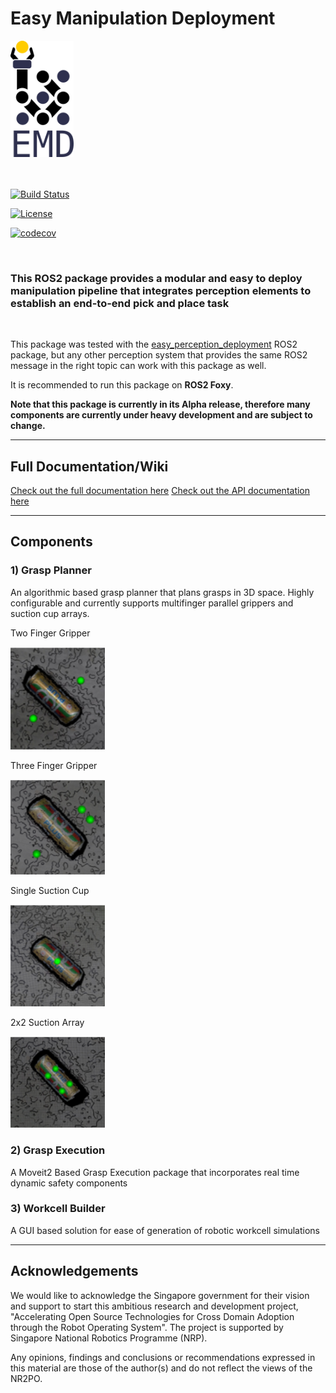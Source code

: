 # Easy Manipulation Deployment 

<img src="./images/emd_logo.png"  width="20%" height="20%">
<br><br><br>


[![Build Status](https://github.com/ros-industrial/easy_manipulation_deployment/workflows/CI/badge.svg?branch=master)](https://github.com/ros-industrial/easy_manipulation_deployment/actions)

[![License](https://img.shields.io/github/license/ros-industrial/easy_manipulation_deployment.svg)](https://github.com/ros-industrial/easy_manipulation_deployment/blob/master/LICENSE)

[![codecov](https://codecov.io/gh/ros-industrial/easy_manipulation_deployment/branch/master/graph/badge.svg)](https://codecov.io/gh/ros-industrial/easy_manipulation_deployment)

<br>

### This ROS2 package provides a modular and easy to deploy manipulation pipeline that integrates perception elements to establish an end-to-end pick and place task
<br>

This package was tested with the [easy_perception_deployment](https://github.com/ros-industrial/easy_perception_deployment) ROS2 package, but any other perception system that provides the same ROS2 message in the right topic can work with this package as well. 

It is recommended to run this package on **ROS2 Foxy**.

**Note that this package is currently in its Alpha release, therefore many components are currently under heavy development and are subject to change.**

---
## Full Documentation/Wiki

[Check out the full documentation here](https://easy-manipulation-deployment-docs.readthedocs.io/)
[Check out the API documentation here](https://tanjpg.github.io/emd_docs/html/index.html)

---
## Components

### 1) Grasp Planner

An algorithmic based grasp planner that plans grasps in 3D space. Highly configurable and currently supports multifinger parallel grippers and suction cup arrays.

Two Finger Gripper

<img src="./images/two_finger.png"  width="30%" height="30%"> 

Three Finger Gripper

<img src="./images/three_finger.png"  width="30%" height="30%"> 

Single Suction Cup

<img src="./images/single_suction.png"  width="30%" height="30%"> 

2x2 Suction Array

<img src="./images/2x2_array.png"  width="30%" height="30%"> 


### 2) Grasp Execution

A Moveit2 Based Grasp Execution package that incorporates real time dynamic safety components

### 3) Workcell Builder

A GUI based solution for ease of generation of robotic workcell simulations

---
## Acknowledgements

We would like to acknowledge the Singapore government for their vision and support to start this ambitious research and development project, "Accelerating Open Source Technologies for Cross Domain Adoption through the Robot Operating System". The project is supported by Singapore National Robotics Programme (NRP).

Any opinions, findings and conclusions or recommendations expressed in this material are those of the author(s) and do not reflect the views of the NR2PO.

